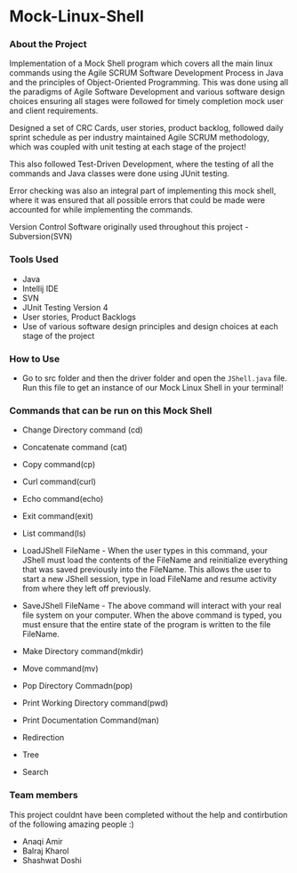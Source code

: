 # Mock-Linux-Shell

### About the Project

Implementation of a Mock Shell program which covers all the main linux commands using the Agile SCRUM Software Development Process in Java and the principles of Object-Oriented Programming. This was done using all the paradigms of Agile Software Development and various software design choices ensuring all stages were followed for timely completion mock user and client requirements.

Designed a set of CRC Cards, user stories, product backlog, followed daily sprint schedule as per industry maintained Agile SCRUM methodology, which was coupled with unit testing at each stage of the project! 

This also followed Test-Driven Development, where the testing of all the commands and Java classes were done using JUnit testing. 

Error checking was also an integral part of implementing this mock shell, where it was ensured that all possible errors that could be made were accounted for while implementing the commands.

Version Control Software originally used throughout this project - Subversion(SVN)

### Tools Used 

- Java
- Intellij IDE
- SVN
- JUnit Testing Version 4
- User stories, Product Backlogs
- Use of various software design principles and design choices at each stage of the project
### How to Use
- Go to src folder and then the driver folder and open the `JShell.java` file. Run this file to get an instance of our Mock Linux Shell in your terminal! 

### Commands that can be run on this Mock Shell

- Change Directory command (cd)
- Concatenate command (cat) 
- Copy command(cp)
- Curl command(curl) 
- Echo command(echo)
- Exit command(exit)
- List command(ls)
- LoadJShell FileName - When the user types in this command, your JShell must load the contents of the FileName and reinitialize everything that was saved previously into the FileName. This allows the user to start a new JShell session, type in load FileName and resume activity from where they left off previously.

- SaveJShell FileName - The above command will interact with your real file system on your computer. When the above command is typed, you must ensure that the entire state of the program is written to the file FileName.

- Make Directory command(mkdir)
- Move command(mv)
- Pop Directory Commadn(pop)
- Print Working Directory command(pwd)
- Print Documentation Command(man)
- Redirection 
- Tree
- Search

### Team members 

This project couldnt have been completed without the help and contirbution of the following amazing people :) 

- Anaqi Amir
- Balraj Kharol
- Shashwat Doshi
